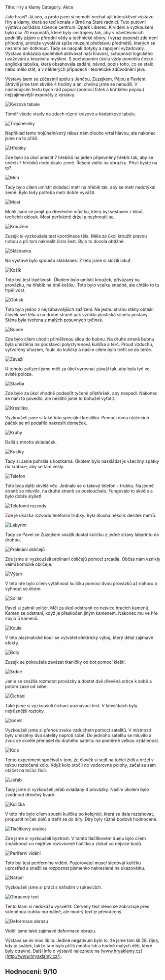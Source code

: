 Title: Hry a klamy
Category: Akce

Jste hraví? Já ano, a proto jsem si nemohl nechat ujít interaktivní
výstavu Hry a klamy, která se teď konala v Brně na Staré radnici. Tuto
putovní výstavu pořádalo science centrum iQpark Liberec. K vidění a
vyzkoušení bylo cca 70 exponátů, které byly sestrojeny tak, aby v
návštěvnících podnítily zájem o přírodní vědy a technické obory. I výraz
exponát zde není příhodný, protože vyvolává spíše muzejní představu
předmětů, kterých se nesmíte ani dotknout. Tady se naopak dotyky a
zapojení vyžadovaly. Výstava dokázala spolehlivě aktivovat naši hravost,
schopnost logického uvažování a kreativitu myšlení. S pochopením úkolu
vždy pomohla česko - anglická tabulka, která obsahovala zadání, návod,
popis toho, co se stalo nebo mělo stát, a v některých případech i
teoretické zdůvodnění jevu.

Výstavy jsem se zúčastnil spolu s Jančou, Zuzejkem, Pájou a Pavlem.
Strávili jsme tam skvělé 4 hodiny a ani chvilku jsme se nenudili. V
následujícím textu bych rád popsal (pomocí fotek a krátkého popisu)
nejzajímavější exponáty z výstavy.

![Kvízové tabule]({filename}images/hry-a-klamy-01.jpg)

Téměř všude visely na zdech různé kvízové a hádankové tabule.

![Trojúhelníky]({filename}images/hry-a-klamy-02.jpg)

Například tento trojúhelníkový rébus nám dlouho vrtal hlavou, ale
nakonec jsme na to přišli.

![Hřebíky]({filename}images/hry-a-klamy-03.jpg)

Zde bylo za úkol umístit 7 hřebíků na jeden připevněný hřebík tak, aby
se oněch 7 hřebíků nedotýkalo země. Řešení vidíte na obrázku. Přisli
byste na to?

![Metr]({filename}images/hry-a-klamy-04.jpg)

Tady bylo cílem umístit skládací metr na hřebík tak, aby se metr
nedotýkal země. Bylo tedy potřeba metr dobře vyvážit.

![Most]({filename}images/hry-a-klamy-05.jpg)

Mohli jsme se projít po dřevěném můstku, který byl sestaven z klínů,
tvořících oblouk. Most perfektně držel a nezhroutil se.

![Kroužení]({filename}images/hry-a-klamy-06.jpg)

Zuzejk si vyzkoušela test koordinace těla. Měla za úkol kroužit pravou
nohou a při tom nakreslit číslo šest. Bylo to docela obtížné.

![Skládanka]({filename}images/hry-a-klamy-07.jpg)

Na výstavě bylo spoustu skládanek. Z této jsme si složili labuť.

![Košík]({filename}images/hry-a-klamy-08.jpg)

Toto byl test trpělivosti. Úkolem bylo umístit kroužek, přivázaný na
provázku, na hřebík na dně košíku. Toto bylo vcelku snadné, ale chtělo
to tu trpělivost.

![Obtisk]({filename}images/hry-a-klamy-09.jpg)

Toto bylo jedno z nejzábavnějších zažízení. Na jednu stranu stěny
obtiskl člověk své tělo a na druhé straně pak vznikla plastická silueta
postavy. Stěna byla tvořena z malých posuvných tyčinek.

![Buben]({filename}images/hry-a-klamy-10.jpg)

Zde bylo cílem uhodit přiměřenou silou do bubnu. Na druhé straně bubnu
byla umístěna na podstavci polystyrenová kulička a terč. Proud vzduchu,
vytvořený úhozem, foukl do kuličky a naším cílem bylo trefit se do
terče.

![Závaží]({filename}images/hry-a-klamy-11.jpg)

U tohoto zařízení jsme měli za úkol vyrovnat závaží tak, aby byla tyč ve
svislé poloze.

![Stavba]({filename}images/hry-a-klamy-12.jpg)

Zde bylo za úkol vhodně podepřít tyčemi přístřešek, aby nespadl. Nakonec
se nám to povedlo, ale nestihli jsme to bohužel vyfotit.

![Kreslítko]({filename}images/hry-a-klamy-13.jpg)

Vyzkoušeli jsme si také toto speciální kreslítko. Pomocí dvou otáčecích
páček se mi podařilo nakreslit domeček.

![Kruhy]({filename}images/hry-a-klamy-14.jpg)

Další z mnoha skládaček.

![Kostky]({filename}images/hry-a-klamy-15.jpg)

Tady si Janie pohrála s kostkama. Úkolem bylo naskládat je všechny
zpátky do krabice, aby se tam vešly.

![Telefon]({filename}images/hry-a-klamy-16.jpg)

Toto byla další skvělá věc. Jednalo se o takový telefon - trubku. Na
jedné straně se mluvilo, na druhé straně se poslouchalo. Fungovalo to
skvěle a bylo dobře slyšet!

![Telefonní rozvody]({filename}images/hry-a-klamy-17.jpg)

Zde je ukázka rozvodu telefonní trubky. Byla dlouhá několik desítek
metrů.

![Labyrint]({filename}images/hry-a-klamy-18.jpg)

Tady se Pavel se Zuzejkem snažili dostat kuličku z jedné strany
labyrintu na druhou.

![Prolínání obličejů]({filename}images/hry-a-klamy-19.jpg)

Zde jsme si vyzkoušeli prolínaní obličejů pomocí zrcadla. Občas nám
vznikly velmi komické obličeje.

![Výtah]({filename}images/hry-a-klamy-20.jpg)

V této hře bylo cílem vytáhnout kuličku pomocí dvou provázků až nahoru a
vyhnout se dírám.

![Solitér]({filename}images/hry-a-klamy-21.jpg)

Pavel si zahrál solitér. Měl za úkol odstranit co nejvíce hracích
kamenů. Kamen se odstraní, když je přeskočen jiným kamenem. Nakonec mu
ve hře zbylo 5 kamenů.

![Koule]({filename}images/hry-a-klamy-22.jpg)

V této plazmatické kouli se vytvářel elektrický výboj, který dělal
zajímavé efekty.

![Boty]({filename}images/hry-a-klamy-23.jpg)

Zuzejk se pokoušela zavázat tkaničky od bot pomocí kleští.

![Srdce]({filename}images/hry-a-klamy-24.jpg)

Janie se snažila rozmotat provázky a dostat dvě dřevěná srdce k sobě a
potom zase od sebe.

![Čichání]({filename}images/hry-a-klamy-25.jpg)

Také jsme si vyzkoušeli čichací poznávací test. V lahvičkách byly
nejrůznější roztoky.

![Satelit]({filename}images/hry-a-klamy-26.jpg)

Vyzkoušeli jsme si přenos zvuku vzduchem pomocí satelitů. V místnosti
byly umístěny dva satelity naproti sobě. Do jednoho satelitu se mluvilo
a zvuk se skvěle přenášel do druhého satelitu na poměrně velkou
vzdálenost.

![Kolo]({filename}images/hry-a-klamy-27.jpg)

Tento experiment spočíval v tom, že člověk si sedl na točící židli a
držel v rukou roztočené kolo. Když kolo otočil do vodorovné polohy,
začal se sám otáčet na točící židli.

![Jeřáb]({filename}images/hry-a-klamy-28.jpg)

Tady jsme si vyzkoušeli jeřáb ovládaný 4 provázky. Naším úkolem bylo
zvednout dřevěný kvádr.

![Kulička]({filename}images/hry-a-klamy-29.jpg)

V této hře bylo cílem spustit kuličku po kolejnici, která se dala
roztahovat, propustit míček dolů a trefit se do díry. Díry byly různě
bodově hodnocené.

![Tlačítkový souboj]({filename}images/hry-a-klamy-30.jpg)

Zde jsme si vyzkoušeli bystrost. V tomto tlačítkovém duelu bylo cílem
zmáčknout co nejdříve rozsvícené tlačítko a získat co nejvíce bodů.

![Periferní vidění]({filename}images/hry-a-klamy-31.jpg)

Toto byl test periferního vidění. Pozorovatel musel sledovat kuličku
uprostřed a snažil se rozpoznat písmenko nakreslené na ukazovátku.

![Nářadí]({filename}images/hry-a-klamy-32.jpg)

Vyzkoušeli jsme si práci s nářadím v rukavicích.

![Obrácený text]({filename}images/hry-a-klamy-33.jpg)

Tento klam si nedokážu vysvětlit. Červený text vlevo se zobrazuje přes
skleněnou trubku normálně, ale modrý text je převrácený.

![Deformace obrazu]({filename}images/hry-a-klamy-34.jpg)

Viděli jsme také zajímavé deformace obrazu.

Výstava se mi moc líbila. Jediné negativum bylo to, že jsme tam šli 28.
října, kdy je svátek, takže tam bylo příliš mnoho lidí a hodně malých
dětí, které byly otravné. Další info o výstavě naleznete na
[www.hryaklamy.cz](http://www.hryaklamy.cz/).

## Hodnocení: 9/10

